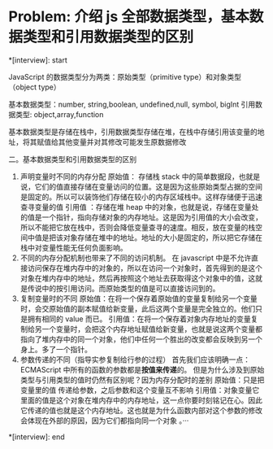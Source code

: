 # Problem: 介绍 js 全部数据类型，基本数据类型和引用数据类型的区别

\*[interview]: start

JavaScript 的数据类型分为两类：原始类型（primitive type）和对象类型（object type）

基本数据类型：number, string,boolean, undefined,null, symbol, bigInt
引用数据类型: object,array,function

基本数据类型是存储在栈中，引用数据类型存储在堆，在栈中存储引用该变量的地址，将其赋值给其他变量并对其修改可能发生原数据修改

二。基本数据类型和引用数据类型的区别

1. 声明变量时不同的内存分配
   原始值：
   存储栈 stack 中的简单数据段，也就是说，它们的值直接存储在变量访问的位置。这是因为这些原始类型占据的空间是固定的。所以可以装饰他们存储在较小的内存区域栈中。这样存储便于迅速查寻变量的值
   引用值 ：存储在堆 heap 中的对象，也就是说，存储在变量处的值是一个指针，指向存储对象的内存地址。这是因为引用值的大小会改变，所以不能把它放在栈中，否则会降低变量查寻的速度。相反，放在变量的栈空间中值是把该对象存储在堆中的地址。地址的大小是固定的，所以把它存储在栈中对变量性能无任何负面影响。
2. 不同的内存分配机制也带来了不同的访问机制。
   在 javascript 中是不允许直接访问保存在堆内存中的对象的，所以在访问一个对象时，首先得到的是这个对象在堆内存中的地址，然后再按照这个地址去获取得这个对象中的值，这就是传说中的按引用访问。而原始类型的值是可以直接访问到的。
3. 复制变量时的不同
   原始值：在将一个保存着原始值的变量复制给另一个变量时，会交原始值的副本赋值给新变量，此后这两个变量是完全独立的。他们只是拥有相同的 value 而已。
   引用值：在将一个保存着对象内存地址的变量复制给另一个变量时，会把这个内存地址赋值给新变量，也就是说这两个变量都指向了堆内存中的同一个对象，他们中任何一个胜出的改变都会反映到另一个身上。多了一个指针。
4. 参数传递的不同（指导实参复制给行参的过程）
   首先我们应该明确一点：ECMAScript 中所有的函数的参数都是**按值来传递**的。
   但是为什么涉及到原始类型与引用类型的值时仍然有区别呢？因为内存分配时的差别
   原始值：只是把变量里的值 传递给参数，之后参数和这个变量互不影响
   引用值：对象变量它里面的值是这个对象在堆内存中的内存地址，这一点你要时刻铭记在心。因此它传递的值也就是这个内存地址。这也就是为什么函数内部对这个参数的修改会体现在外部的原因，因为它们都指向同一个对象 。···

\*[interview]: end
